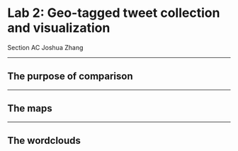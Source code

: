 # Lab 2: Geo-tagged tweet collection and visualization

Section AC Joshua Zhang

---

## The purpose of comparison

---

## The maps

---

## The wordclouds

